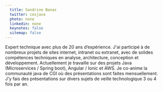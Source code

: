 ```yaml
---
  title: Sandrine Banas
  twitter: cosjava
  photo: none
  linkedin: none
  keynotes: false
  sitemap: false
---
```

Expert technique avec plus de 20 ans d’expérience. J'ai participé à de nombreux projets de sites internet, intranet ou extranet, avec de solides compétences techniques en analyse, architecture, conception et développement. Actuellement je travaille sur des projets Java (Microservices / Spring boot), Angular / Ionic et AWS. Je co-anime la communauté java de CGI où des présentations sont faites mensuellement. J'y fais des présentations sur divers sujets de veille technologique 3 ou 4 fois par an.